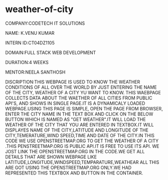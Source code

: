 # weather-of-city

COMPANY:CODETECH IT SOLUTIONS

NAME: K.VENU KUMAR

INTERN ID:CT04DZ1105

DOMAIN:FULL STACK WEB DEVELOPMENT

DURATION:4 WEEKS

MENTOR:NEELA SANTHOSH 

DISCRIPTION:THIS WEBPAGE IS USED TO KNOW THE WEATHER CONDITIONS OF ALL OVER THE WORLD BY JUST ENTERING THE NAME OF THE CITY, WEATHER OF A CITY YU WANT TO KNOW.
            THIS WAEBPAGE COLLECTS DATA ABOUT THE WAETHER OF ALL CITIES FROM PUBLIC API'S, AND SHOWS IN SINGLE PAGE.IT IS A DYNAMICALY LOADED WEBPAGE.USING THIS PAGE
            IS  SIMPLE, OPEN THE PAGE FROM BROWSER, ENTER THE CITY NAME IN THE TEXT BOX AND CLICK ON THE BELOW BUTTON WHICH IS NAMED AS "GET WEATHER".IT WILL LOAD
            THE WEATHER OF THE CITY THAT YOU ARE ENTERED IN TEXTBOX.IT WILL DISPLAYES NAME OF THE CITY,LATITUDE AND LONGITUDE OF THE CITY,TEMERATURE,WIND SPEED,TIME 
            AND DATE OF THE CITY.IN THIS CODE WE USE OPENSTREETMAP.ORG TO GET THE WEATHER OF A CITY .THIS PENSTREETMAP.ORG IS PUBLIC API.IT IS FREE TO USE ITS API.
            WE JOST LINK THE OPENSTREETMAP.ORG IN THE CODE.WE GET ALL DETAILS THAT ARE SHOWN WEBPAGE LIKE LATITUDE,LONGITUDE,WINDSPEED,TEMPARATURE,WEATHEAR ALL THIS 
            ARE GOT USING THE OPENSTREETMAP.ORG ONLY.WE HAD REPRESENTED THIS TEXTBOX AND BUTTON IN THE CONTAINER.
            
